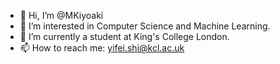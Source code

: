 - 👋 Hi, I’m @MKiyoaki
- 👀 I’m interested in Computer Science and Machine Learning. 
- 🌱 I’m currently a student at King's College London. 
- 📫 How to reach me: yifei.shi@kcl.ac.uk

<!--
**MKiyoaki/MKiyoaki** is a ✨ _special_ ✨ repository because its `README.md` (this file) appears on your GitHub profile.

Here are some ideas to get you started:

- 🔭 I’m currently working on ...
- 🌱 I’m currently learning ...
- 👯 I’m looking to collaborate on ...
- 🤔 I’m looking for help with ...
- 💬 Ask me about ...
- 📫 How to reach me: ...
- 😄 Pronouns: ...
- ⚡ Fun fact: ...
-->
